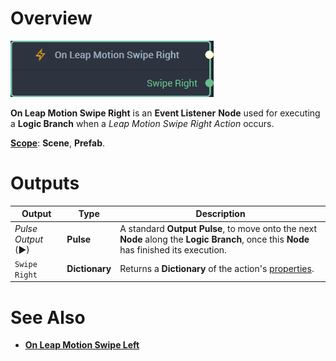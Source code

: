 # Overview

![The On Leap Motion Swipe Right Node.](../../../.gitbook/assets/onleapmotionswiperightnode20241.png)

**On Leap Motion Swipe Right** is an **Event Listener** **Node** used for executing a **Logic Branch** when a *Leap Motion Swipe Right Action* occurs.

[**Scope**](../../overview.md#scopes): **Scene**, **Prefab**.


# Outputs

|Output|Type|Description|
|---|---|---|
|*Pulse Output* (►)|**Pulse**|A standard **Output Pulse**, to move onto the next **Node** along the **Logic Branch**, once this **Node** has finished its execution.|
| `Swipe Right` | **Dictionary** |Returns a **Dictionary** of the action's [properties](README.md#properties). |

# See Also

* [**On Leap Motion Swipe Left**](on-leapmotion-swipe-left.md)

